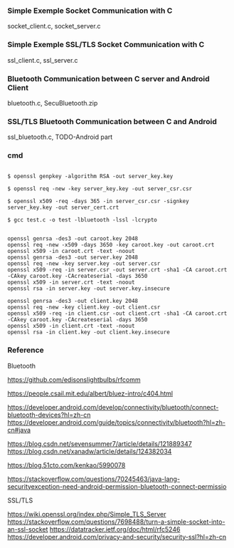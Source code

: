 ### Simple Exemple Socket Communication with C

socket_client.c, socket_server.c

### Simple Exemple SSL/TLS Socket Communication with C

ssl_client.c, ssl_server.c

### Bluetooth Communication between C server and Android Client

bluetooth.c, SecuBluetooth.zip

### SSL/TLS Bluetooth Communication between C and Android

ssl_bluetooth.c, TODO-Android part

### cmd

```console

$ openssl genpkey -algorithm RSA -out server_key.key

$ openssl req -new -key server_key.key -out server_csr.csr

$ openssl x509 -req -days 365 -in server_csr.csr -signkey server_key.key -out server_cert.crt

$ gcc test.c -o test -lbluetooth -lssl -lcrypto

```

```console

openssl genrsa -des3 -out caroot.key 2048
openssl req -new -x509 -days 3650 -key caroot.key -out caroot.crt
openssl x509 -in caroot.crt -text -noout
openssl genrsa -des3 -out server.key 2048
openssl req -new -key server.key -out server.csr
openssl x509 -req -in server.csr -out server.crt -sha1 -CA caroot.crt -CAkey caroot.key -CAcreateserial -days 3650
openssl x509 -in server.crt -text -noout
openssl rsa -in server.key -out server.key.insecure

openssl genrsa -des3 -out client.key 2048
openssl req -new -key client.key -out client.csr
openssl x509 -req -in client.csr -out client.crt -sha1 -CA caroot.crt -CAkey caroot.key -CAcreateserial -days 3650
openssl x509 -in client.crt -text -noout
openssl rsa -in client.key -out client.key.insecure
```

### Reference

Bluetooth

https://github.com/edisonslightbulbs/rfcomm

https://people.csail.mit.edu/albert/bluez-intro/c404.html

https://developer.android.com/develop/connectivity/bluetooth/connect-bluetooth-devices?hl=zh-cn
https://developer.android.com/guide/topics/connectivity/bluetooth?hl=zh-cn#java

https://blog.csdn.net/sevensummer7/article/details/121889347
https://blog.csdn.net/xanadw/article/details/124382034

https://blog.51cto.com/kenkao/5990078


https://stackoverflow.com/questions/70245463/java-lang-securityexception-need-android-permission-bluetooth-connect-permissio


SSL/TLS

https://wiki.openssl.org/index.php/Simple_TLS_Server
https://stackoverflow.com/questions/7698488/turn-a-simple-socket-into-an-ssl-socket
https://datatracker.ietf.org/doc/html/rfc5246
https://developer.android.com/privacy-and-security/security-ssl?hl=zh-cn
